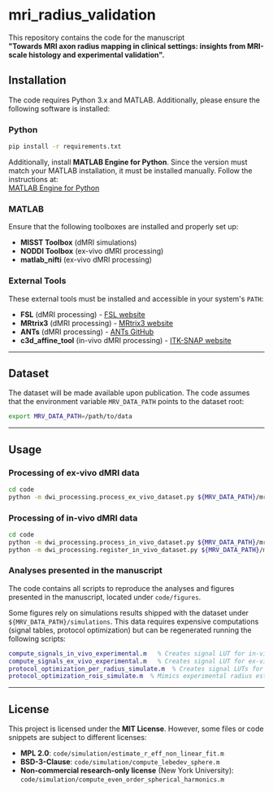# mri_radius_validation

This repository contains the code for the manuscript  
**"Towards MRI axon radius mapping in clinical settings: insights from MRI-scale histology and experimental validation".**

## Installation
The code requires Python 3.x and MATLAB. Additionally, please ensure the following software is installed:

### Python
```bash
pip install -r requirements.txt
```

Additionally, install **MATLAB Engine for Python**. Since the version must match your MATLAB installation, it must be installed manually. Follow the instructions at:  
[MATLAB Engine for Python](https://pypi.org/project/matlabengine)

### MATLAB
Ensure that the following toolboxes are installed and properly set up:
- **MISST Toolbox** (dMRI simulations)
- **NODDI Toolbox** (ex-vivo dMRI processing)
- **matlab_nifti** (ex-vivo dMRI processing)

### External Tools
These external tools must be installed and accessible in your system's `PATH`:
- **FSL** (dMRI processing) - [FSL website](https://fsl.fmrib.ox.ac.uk/fsl)
- **MRtrix3** (dMRI processing) - [MRtrix3 website](https://www.mrtrix.org)
- **ANTs** (dMRI processing) - [ANTs GitHub](https://github.com/ANTsX/ANTs)
- **c3d_affine_tool** (in-vivo dMRI processing) - [ITK-SNAP website](http://www.itksnap.org/pmwiki/pmwiki.php?n=Downloads.C3D)


---
## Dataset
The dataset will be made available upon publication. The code assumes that the environment variable `MRV_DATA_PATH` points to the dataset root:

```bash
export MRV_DATA_PATH=/path/to/data
```
---

## Usage

### Processing of ex-vivo dMRI data
```bash
cd code
python -m dwi_processing.process_ex_vivo_dataset.py ${MRV_DATA_PATH}/mri_ex_vivo/processed
```

### Processing of in-vivo dMRI data
```bash
cd code
python -m dwi_processing.process_in_vivo_dataset.py ${MRV_DATA_PATH}/mri_in_vivo/processed
python -m dwi_processing.register_in_vivo_dataset.py ${MRV_DATA_PATH}/mri_in_vivo/processed
```

### Analyses presented in the manuscript
The code contains all scripts to reproduce the analyses and figures presented in the manuscript, located under `code/figures`. 

Some figures rely on simulations results shipped with the dataset under `${MRV_DATA_PATH}/simulations`. This data requires expensive computations (signal tables, protocol optimization) but can be regenerated running the following scripts:
```matlab
compute_signals_in_vivo_experimental.m   % Creates signal LUT for in-vivo dMRI simulations of experimental protocol
compute_signals_ex_vivo_experimental.m   % Creates signal LUT for ex-vivo dMRI simulations of experimental protocol
protocol_optimization_per_radius_simulate.m  % Creates signal LUTs for in-vivo protocol optimization
protocol_optimization_rois_simulate.m  % Mimics experimental radius estimation for in-vivo protocol candidates
```
---

## License
This project is licensed under the **MIT License**. However, some files or code snippets are subject to different licenses:
- **MPL 2.0**: `code/simulation/estimate_r_eff_non_linear_fit.m`
- **BSD-3-Clause**: `code/simulation/compute_lebedev_sphere.m`
- **Non-commercial research-only license** (New York University): `code/simulation/compute_even_order_spherical_harmonics.m`
